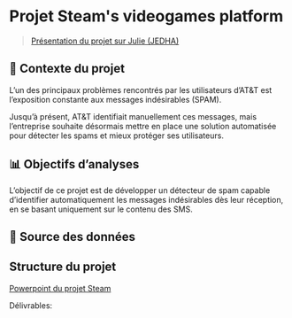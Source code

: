 # Projet Steam's videogames platform

> [Présentation du projet sur Julie (JEDHA)](https://app.jedha.co/course/projects-deep-learning-ft/att-spam-detector-ft)

## 🚧 Contexte du projet 

L’un des principaux problèmes rencontrés par les utilisateurs d’AT&T est l’exposition constante aux messages indésirables (SPAM).

Jusqu’à présent, AT&T identifiait manuellement ces messages, mais l’entreprise souhaite désormais mettre en place une solution automatisée pour détecter les spams et mieux protéger ses utilisateurs.

## 📊 Objectifs d’analyses

L’objectif de ce projet est de développer un détecteur de spam capable d’identifier automatiquement les messages indésirables dès leur réception, en se basant uniquement sur le contenu des SMS.

## 📁 Source des données


## Structure du projet
[Powerpoint du projet Steam]()

Délivrables:

